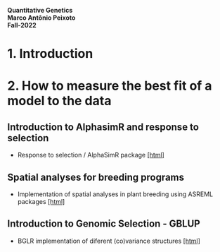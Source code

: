 
**Quantitative Genetics**  
**Marco Antônio Peixoto**  
**Fall-2022**


# 1. Introduction


# 2. How to measure the best fit of a model to the data

## Introduction to AlphasimR and response to selection

- Response to selection / AlphaSimR package [[html]](https://htmlpreview.github.io/?https://github.com/marcopxt/marcopxt.github.io/blob/master/talks_teach/QuantGen/RUNME.html)

## Spatial analyses for breeding programs  

- Implementation of spatial analyses in plant breeding using ASREML packages [[html]](https://htmlpreview.github.io/?https://github.com/marcopxt/marcopxt.github.io/blob/master/talks_teach/QuantGen/Spatial.html)  


## Introduction to Genomic Selection - GBLUP  

- BGLR implementation of diferent (co)variance structures [[html]](https://htmlpreview.github.io/?https://github.com/marcopxt/marcopxt.github.io/blob/master/talks_teach/QuantGen/GBLUP.html)



